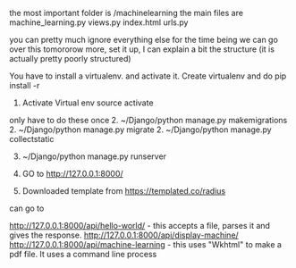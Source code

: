 the most important folder is /machinelearning 
the main files are machine_learning.py
views.py 
index.html
urls.py

you can pretty much ignore everything else for the time being
we can go over this tomororow more, set it up, I can explain a bit the structure (it is actually pretty poorly structured)


You have to install a virtualenv. and activate it.
Create virtualenv and do pip install -r 
1. Activate Virtual env
source activate

only have to do these once
2. ~/Django/python manage.py makemigrations
2. ~/Django/python manage.py migrate
2. ~/Django/python manage.py collectstatic

3. ~/Django/python manage.py runserver
4. GO to http://127.0.0.1:8000/

4. Downloaded template from https://templated.co/radius


can go to 

http://127.0.0.1:8000/api/hello-world/ - this accepts a file, parses it and gives the response.
http://127.0.0.1:8000/api/display-machine/
http://127.0.0.1:8000/api/machine-learning    - this uses "Wkhtml" to make a pdf file. It uses a command line process
